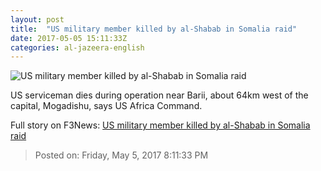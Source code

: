 ```yaml
---
layout: post
title:  "US military member killed by al-Shabab in Somalia raid"
date: 2017-05-05 15:11:33Z
categories: al-jazeera-english
---
```


![US military member killed by al-Shabab in Somalia raid](http://www.aljazeera.com/mritems/Images/2017/3/3/afb468d4a03548f1aeb222de6cd8a0c6_18.jpg)

US serviceman dies during operation near Barii, about 64km west of the capital, Mogadishu, says US Africa Command.


Full story on F3News: [US military member killed by al-Shabab in Somalia raid](http://www.f3nws.com/n/nDJCgF)

> Posted on: Friday, May 5, 2017 8:11:33 PM
